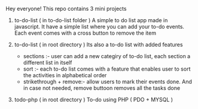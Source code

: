 Hey everyone!
This repo contains 3 mini projects 

1) to-do-list ( in to-do-list folder )
   A simple to do list app made in javascript. It have a simple list where you can add your to-do events. Each event comes with a cross button to remove the item
   
2) to-do-list ( in root directory ) 
   Its also a to-do list with added features
   -  sections :- user can add a new categiry of to-do list, each section a different list in itself
   -  sort :- each to-do list comes with a feature that enables user to sort the activities in alphabetical order
   -  strikethrough + remove:- allow users to mark their events done. And in case not needed, remove buttoon removes all the tasks done

3) todo-php ( in root directory )
   To-do using PHP ( PDO + MYSQL )
